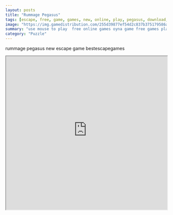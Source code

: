 ```yaml
---
layout: posts
title: "Rummage Pegasus"
tags: [escape, free, game, games, new, online, play, pegasus, download, rummage, free, online, games, oyna, game, free, games, play, play, games]
image: "https://img.gamedistribution.com/255d39877ef54d2c837b375179586afb.jpg"
summary: "use mouse to play  free online games oyna game free games play play games"
category: "Puzzle"
---
```


rummage pegasus new escape game bestescapegames

<iframe width="100%" height="480px;" src="https://flash.gamedistribution.com?game=255d39877ef54d2c837b375179586afb"></iframe>